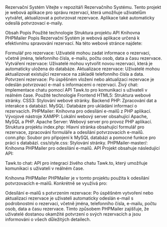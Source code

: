 Rezervační Systém
Vítejte v repozitáři Rezervačního Systému. Tento projekt je webová aplikace pro správu rezervací, která umožňuje uživatelům vytvářet, aktualizovat a potvrzovat rezervace. Aplikace také automaticky odesílá potvrzovací e-maily.

Obsah
Popis
Použité technologie
Struktura projektu
API
Knihovna PHPMailer
Popis
Rezervační Systém je webová aplikace určená k efektivnímu spravování rezervací. Na této webové stránce najdete:

Formulář pro rezervace: Uživatelé mohou zadat informace o rezervaci, včetně jména, telefonního čísla, e-mailu, počtu osob, data a času rezervace.
Vytváření rezervace: Uživatelé mohou vytvořit novou rezervaci, která je automaticky uložena do databáze.
Aktualizace rezervace: Uživatelé mohou aktualizovat existující rezervace na základě telefonního čísla a data.
Potvrzení rezervace: Po úspěšném vložení nebo aktualizaci rezervace je odeslán potvrzovací e-mail s informacemi o rezervaci.
Živý chat: Implementace chatu pomocí API Tawk.to pro komunikaci s uživateli v reálném čase.
Použité technologie
Frontend
HTML5: Struktura webové stránky.
CSS3: Stylování webové stránky.
Backend
PHP: Zpracování dat a interakce s databází.
MySQL: Databáze pro ukládání informací o rezervacích.
PHPMailer: Knihovna pro odesílání e-mailů z PHP aplikací.
Vývojové nástroje
XAMPP: Lokální webový server obsahující Apache, MySQL a PHP.
Apache Server: Webový server pro provoz PHP aplikací.
Struktura projektu
index.php: Hlavní stránka obsahující formulář pro rezervace, zpracování formuláře a odesílání potvrzovacích e-mailů.
conn.php: Soubor pro připojení k MySQL databázi a pomocné funkce pro práci s databází.
css/style.css: Stylování stránky.
PHPMailer-master/: Knihovna PHPMailer pro odesílání e-mailů.
API
Projekt obsahuje následující API:

Tawk.to chat: API pro integraci živého chatu Tawk.to, který umožňuje komunikaci s uživateli v reálném čase.

Knihovna PHPMailer
PHPMailer je v tomto projektu použita k odesílání potvrzovacích e-mailů. Konkrétně se využívá pro:

Odesílání e-mailů s potvrzením rezervace: Po úspěšném vytvoření nebo aktualizaci rezervace je uživateli automaticky odeslán e-mail s podrobnostmi o rezervaci, včetně jména, telefonního čísla, e-mailu, počtu osob, data a času rezervace.
Tímto způsobem PHPMailer zajišťuje, že uživatelé dostanou okamžité potvrzení o svých rezervacích a jsou informováni o všech důležitých detailech.
